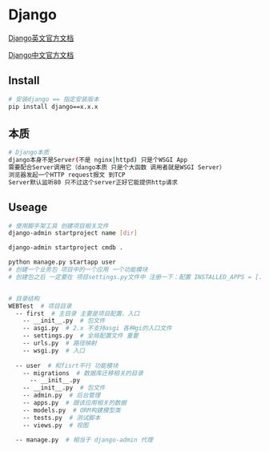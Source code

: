 # Django

[Django英文官方文档](https://docs.djangoproject.com/en/3.1/)

[Django中文官方文档](https://docs.djangoproject.com/zh-hans/3.1/)

## Install

```bash
# 安装django == 指定安装版本
pip install django==x.x.x  
```



## 本质

```bash
# Django本质
django本身不是Server(不是 nginx|httpd) 只是个WSGI App 
需要配合Server调用它（dango本质 只是个大函数 调用者就是WSGI Server）
浏览器发起一个HTTP request报文 到TCP
Server默认监听80 只不过这个server正好它能提供http请求
```



## Useage

```bash
# 使用脚手架工具 创建项目相关文件
django-admin startproject name [dir]  

django-admin startproject cmdb .

python manage.py startapp user  
# 创建一个业务包 项目中的一个应用 一个功能模块
# 创建包之后 一定要在 项目settings.py文件中 注册一下：配置 INSTALLED_APPS = [..., 'user',]   非常重要


# 目录结构
WEBTest  # 项目目录
  -- first  # 主目录 主要是项目配置、入口
    -- __init__.py  # 包文件
    -- asgi.py  # 2.x 不支持asgi 各种gi的入口文件
    -- settings.py  # 全局配置文件 重要
    -- urls.py  # 路径映射
    -- wsgi.py  # 入口
  
  -- user  # 和fisrt平行 功能模块
    -- migrations  # 数据库迁移相关的目录
      -- __init__.py
    -- __init__.py  # 包文件
    -- admin.py  # 后台管理
    -- apps.py  # 跟该应用相关的数据
    -- models.py  # ORM构建模型类
    -- tests.py  # 测试脚本
    -- views.py  # 视图
    
  -- manage.py  # 相当于 django-admin 代理
```


